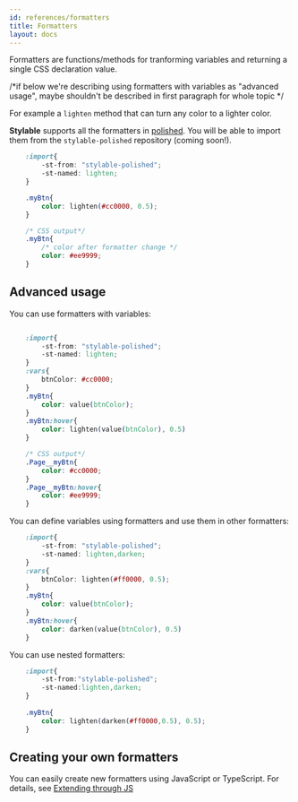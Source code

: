 ```yaml
---
id: references/formatters
title: Formatters
layout: docs
---
```


Formatters are functions/methods for tranforming variables and returning a single CSS declaration value.

/*if below we're describing using formatters with variables as "advanced usage", maybe shouldn't be described in first paragraph for whole topic */

For example a `lighten` method that can turn any color to a lighter color.

**Stylable** supports all the formatters in [polished](https://polished.js.org/docs/). You will be able to import them from the `stylable-polished` repository (coming soon!). 

```css
    :import{
        -st-from: "stylable-polished";
        -st-named: lighten;
    }

    .myBtn{
        color: lighten(#cc0000, 0.5);
    }
```

```css
    /* CSS output*/
    .myBtn{
        /* color after formatter change */
        color: #ee9999;
    }
```

## Advanced usage

You can use formatters with variables:

```css

    :import{
        -st-from: "stylable-polished";
        -st-named: lighten;
    }
    :vars{
        btnColor: #cc0000;
    }
    .myBtn{
        color: value(btnColor);
    }
    .myBtn:hover{
        color: lighten(value(btnColor), 0.5)
    }

```
```css
    /* CSS output*/
    .Page__myBtn{
        color: #cc0000;
    }
    .Page__myBtn:hover{
        color: #ee9999;
    }

```

You can define variables using formatters and use them in other formatters:

```css
    :import{
        -st-from: "stylable-polished";
        -st-named: lighten,darken;
    }
    :vars{
        btnColor: lighten(#ff0000, 0.5);
    }
    .myBtn{
        color: value(btnColor);
    }
    .myBtn:hover{
        color: darken(value(btnColor), 0.5)
    }
```

You can use nested formatters:


```css
    :import{
        -st-from:"stylable-polished";
        -st-named:lighten,darken;
    }
   
    .myBtn{
        color: lighten(darken(#ff0000,0.5), 0.5);
    }
```


## Creating your own formatters

You can easily create new formatters using JavaScript or TypeScript.
For details, see [Extending through JS](./extending-through-js.md)